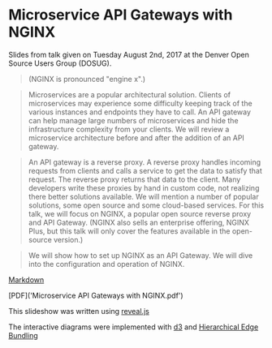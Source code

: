 # Microservice API Gateways with NGINX

Slides from talk given on Tuesday August 2nd, 2017 at the Denver Open Source Users Group (DOSUG).

>(NGINX is pronounced "engine x".) 

>Microservices are a popular architectural solution. Clients of microservices may experience some difficulty keeping track of the various instances and endpoints they have to call. An API gateway can help manage large numbers of microservices and hide the infrastructure complexity from your clients. We will review a microservice architecture before and after the addition of an API gateway. 

>An API gateway is a reverse proxy. A reverse proxy handles incoming requests from clients and calls a service to get the data to satisfy that request. The reverse proxy returns that data to the client. Many developers write these proxies by hand in custom code, not realizing there better solutions available. We will mention a number of popular solutions, some open source and some cloud-based services. For this talk, we will focus on NGINX, a popular open source reverse proxy and API Gateway. (NGINX also sells an enterprise offering, NGINX Plus, but this talk will only cover the features available in the open-source version.) 

>We will show how to set up NGINX as an API Gateway. We will dive into the configuration and operation of NGINX. 

[Markdown]('api-gateway-nginx.md')

[PDF]('Microservice API Gateways with NGINX.pdf')

This slideshow was written using [reveal.js](https://github.com/hakimel/reveal.js)

The interactive diagrams were implemented with [d3](https://d3js.org) and [Hierarchical Edge Bundling](https://bl.ocks.org/mbostock/7607999)

